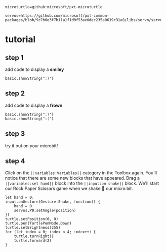 ```package
microturtle=github:microsoft/pxt-microturtle
```
```package
servos=https://github.com/microsoft/pxt-common-packages/blob/9c7b6e3f7b11a1f1d9f53ae6dec235a0619c31a0/libs/servo/servo.ts
``` 

# tutorial
## step 1

add code to display a **smiley**

```blocks
basic.showString(":)")
```

## step 2

add code to display a **frown**

```blocks
basic.showString(":)")
basic.showString(":(")
```

## step 3

try it out on your microbit!

<script src="https://makecode.com/gh-pages-embed.js"></script><script>makeCodeRender("{{ site.makecode.home_url }}", "{{ site.github.owner_name }}/{{ site.github.repository_name }}");</script>

## step 4

Click on the ``||variables:Variables||`` category in the Toolbox again. You'll notice that there are some new blocks that have appeared. Drag a ``||variables:set hand||`` block into the ``||input:on shake||`` block. We'll start our Rock Paper Scissors game when we shake 👋 our micro:bit.

```blocks
let hand = 0;
input.onGesture(Gesture.Shake, function() {
    hand = 0
    servos.P0.setAngle(position)
})
turtle.setPosition(0, 0)
turtle.pen(TurtlePenMode.Down)
turtle.setBrightness(255)
for (let index = 0; index < 4; index++) {
    turtle.turnRight()
    turtle.forward(2)
}
```